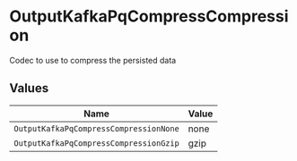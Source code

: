 # OutputKafkaPqCompressCompression

Codec to use to compress the persisted data


## Values

| Name                                   | Value                                  |
| -------------------------------------- | -------------------------------------- |
| `OutputKafkaPqCompressCompressionNone` | none                                   |
| `OutputKafkaPqCompressCompressionGzip` | gzip                                   |